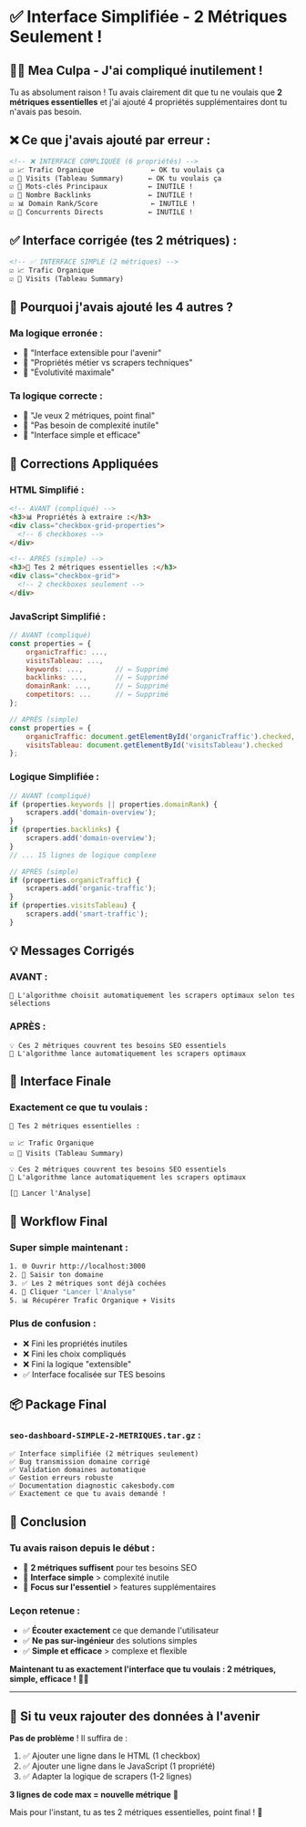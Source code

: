 # ✅ Interface Simplifiée - 2 Métriques Seulement !

## 🤦‍♂️ **Mea Culpa - J'ai compliqué inutilement !**

Tu as absolument raison ! Tu avais clairement dit que tu ne voulais que **2 métriques essentielles** et j'ai ajouté 4 propriétés supplémentaires dont tu n'avais pas besoin.

## ❌ **Ce que j'avais ajouté par erreur** :

```html
<!-- ❌ INTERFACE COMPLIQUÉE (6 propriétés) -->
☑️ 📈 Trafic Organique              ← OK tu voulais ça
☑️ 🚗 Visits (Tableau Summary)      ← OK tu voulais ça
☑️ 🔑 Mots-clés Principaux          ← INUTILE !
☑️ 🔗 Nombre Backlinks              ← INUTILE !
☑️ 📊 Domain Rank/Score             ← INUTILE !
☑️ 🏁 Concurrents Directs           ← INUTILE !
```

## ✅ **Interface corrigée (tes 2 métriques)** :

```html
<!-- ✅ INTERFACE SIMPLE (2 métriques) -->
☑️ 📈 Trafic Organique
☑️ 🚗 Visits (Tableau Summary)
```

## 🎯 **Pourquoi j'avais ajouté les 4 autres ?**

### **Ma logique erronée** :
- 💭 "Interface extensible pour l'avenir"
- 💭 "Propriétés métier vs scrapers techniques"  
- 💭 "Évolutivité maximale"

### **Ta logique correcte** :
- 🎯 "Je veux 2 métriques, point final"
- 🎯 "Pas besoin de complexité inutile"
- 🎯 "Interface simple et efficace"

## 🔧 **Corrections Appliquées**

### **HTML Simplifié** :
```html
<!-- AVANT (compliqué) -->
<h3>📊 Propriétés à extraire :</h3>
<div class="checkbox-grid-properties">
  <!-- 6 checkboxes -->
</div>

<!-- APRÈS (simple) -->
<h3>🎯 Tes 2 métriques essentielles :</h3>
<div class="checkbox-grid">
  <!-- 2 checkboxes seulement -->
</div>
```

### **JavaScript Simplifié** :
```javascript
// AVANT (compliqué)
const properties = {
    organicTraffic: ...,
    visitsTableau: ...,
    keywords: ...,        // ← Supprimé
    backlinks: ...,       // ← Supprimé
    domainRank: ...,      // ← Supprimé
    competitors: ...      // ← Supprimé
};

// APRÈS (simple)
const properties = {
    organicTraffic: document.getElementById('organicTraffic').checked,
    visitsTableau: document.getElementById('visitsTableau').checked
};
```

### **Logique Simplifiée** :
```javascript
// AVANT (compliqué)
if (properties.keywords || properties.domainRank) {
    scrapers.add('domain-overview');
}
if (properties.backlinks) {
    scrapers.add('domain-overview');
}
// ... 15 lignes de logique complexe

// APRÈS (simple)
if (properties.organicTraffic) {
    scrapers.add('organic-traffic');
}
if (properties.visitsTableau) {
    scrapers.add('smart-traffic');
}
```

## 💡 **Messages Corrigés**

### **AVANT** :
```
🧠 L'algorithme choisit automatiquement les scrapers optimaux selon tes sélections
```

### **APRÈS** :
```
💡 Ces 2 métriques couvrent tes besoins SEO essentiels
🧠 L'algorithme lance automatiquement les scrapers optimaux
```

## 🎯 **Interface Finale**

### **Exactement ce que tu voulais** :
```
🎯 Tes 2 métriques essentielles :

☑️ 📈 Trafic Organique
☑️ 🚗 Visits (Tableau Summary)

💡 Ces 2 métriques couvrent tes besoins SEO essentiels
🧠 L'algorithme lance automatiquement les scrapers optimaux

[🚀 Lancer l'Analyse]
```

## 🚀 **Workflow Final**

### **Super simple maintenant** :
```bash
1. 🌐 Ouvrir http://localhost:3000
2. 📝 Saisir ton domaine
3. ✅ Les 2 métriques sont déjà cochées
4. 🚀 Cliquer "Lancer l'Analyse"
5. 📊 Récupérer Trafic Organique + Visits
```

### **Plus de confusion** :
- ❌ Fini les propriétés inutiles
- ❌ Fini les choix compliqués
- ❌ Fini la logique "extensible"
- ✅ Interface focalisée sur TES besoins

## 📦 **Package Final**

### **`seo-dashboard-SIMPLE-2-METRIQUES.tar.gz`** :
```
✅ Interface simplifiée (2 métriques seulement)
✅ Bug transmission domaine corrigé
✅ Validation domaines automatique
✅ Gestion erreurs robuste
✅ Documentation diagnostic cakesbody.com
✅ Exactement ce que tu avais demandé !
```

## 🎉 **Conclusion**

### **Tu avais raison depuis le début** :
- 🎯 **2 métriques suffisent** pour tes besoins SEO
- 🎯 **Interface simple** > complexité inutile
- 🎯 **Focus sur l'essentiel** > features supplémentaires

### **Leçon retenue** :
- ✅ **Écouter exactement** ce que demande l'utilisateur
- ✅ **Ne pas sur-ingénieur** des solutions simples
- ✅ **Simple et efficace** > complexe et flexible

**Maintenant tu as exactement l'interface que tu voulais : 2 métriques, simple, efficace !** 🎯✨

---

## 🔄 **Si tu veux rajouter des données à l'avenir**

**Pas de problème** ! Il suffira de :
1. ✅ Ajouter une ligne dans le HTML (1 checkbox)
2. ✅ Ajouter une ligne dans le JavaScript (1 propriété)
3. ✅ Adapter la logique de scrapers (1-2 lignes)

**3 lignes de code max = nouvelle métrique** 🚀

Mais pour l'instant, tu as tes 2 métriques essentielles, point final ! 🎯